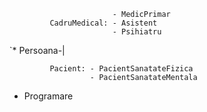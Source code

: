 
                           - MedicPrimar
             CadruMedical: - Asistent
                           - Psihiatru
`* Persoana-|           
                   
             Pacient: - PacientSanatateFizica
                      - PacientSanatateMentala
                      
* Programare
                     
                     
